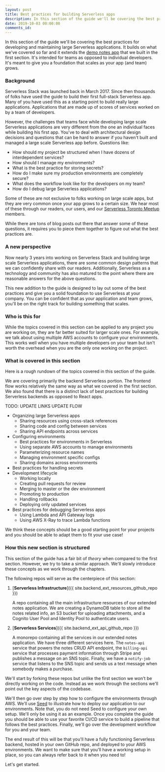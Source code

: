 ```yaml
---
layout: post
title: Best practices for building Serverless apps
description: In this section of the guide we'll be covering the best practices for developing and maintaining large Serverless applications. It builds on what we've covered so far and it extends the demo notes app that we built in the first section. It's intended for teams as opposed to individual developers. It's meant to give you a foundation that scales as your app (and team) grows.
date: 2019-10-03 00:00:00
comments_id: 
---
```


In this section of the guide we'll be covering the best practices for developing and maintaining large Serverless applications. It builds on what we've covered so far and it extends the [demo notes app](https://demo2.serverless-stack.com) that we built in the first section. It's intended for teams as opposed to individual developers. It's meant to give you a foundation that scales as your app (and team) grows.

### Background

Serverless Stack was launched back in March 2017. Since then thousands of folks have used the guide to build their first full-stack Serverless app. Many of you have used this as a starting point to build really large applications. Applications that are made up of scores of services worked on by a team of developers.

However, the challenges that teams face while developing large scale Serverless applications are very different from the one an individual faces while building his first app. You've to deal with architectural design decisions and questions that can be hard to answer if you haven't built and managed a large scale Serverless app before. Questions like:

- How should my project be structured when I have dozens of interdependent services?
- How should I manage my environments?
- What is the best practice for storing secrets?
- How do I make sure my production environments are completely secure?
- What does the workflow look like for the developers on my team?
- How do I debug large Serverless applications?

Some of these are not exclusive to folks working on large scale apps, but they are very common once your app grows to a certain size. We hear most of these through our readers, our users, and our [Serverless Toronto Meetup](http://serverlesstoronto.org) members.

While there are tons of blog posts out there that answer some of these questions, it requires you to piece them together to figure out what the best practices are.

### A new perspective

Now nearly 3 years into working on Serverless Stack and building large scale Serverless applications, there are some common design patterns that we can confidently share with our readers. Additionally, Serverless as a technology and community has also matured to the point where there are reasonable answers for the above questions.

This new addition to the guide is designed to lay out some of the best practices and give you a solid foundation to use Serverless at your company. You can be confident that as your application and team grows, you'll be on the right track for building something that scales. 

### Who is this for

While the topics covered in this section can be applied to any project you are working on, they are far better suited for larger scale ones. For example, we talk about using multiple AWS accounts to configure your environments. This works well when you have multiple developers on your team but isn't worth the overhead when you are the only one working on the project.

### What is covered in this section

Here is a rough rundown of the topics covered in this section of the guide.

We are covering primarily the backend Serverless portion. The frontend flow works relatively the same way as what we covered in the first section. We also found that there is a distinct lack of best practices for building Serverless backends as opposed to React apps.

TODO: UPDATE LINKS UPDATE FLOW

- Organizing large Serverless apps
  - Sharing resources using cross-stack references
  - Sharing code and config between services
  - Sharing API endpoints across services
- Configuring environments
  - Best practices for environments in Serverless
  - Using separate AWS accounts to manage environments 
  - Parameterizing resource names
  - Managing environment specific configs
  - Sharing domains across environments
- Best practices for handling secrets
- Development lifecycle
  - Working locally
  - Creating pull requests for review
  - Merging to master or the dev environment 
  - Promoting to production
  - Handling rollbacks
  - Deploying only updated services
- Best practices for debugging Serverless apps
  - Using Lambda and API Gateway logs
  - Using AWS X-Ray to trace Lambda functions

We think these concepts should be a good starting point for your projects and you should be able to adapt them to fit your use case!

### How this new section is structured

This section of the guide has a fair bit of _theory_ when compared to the first section. However, we try to take a similar approach. We'll slowly introduce these concepts as we work through the chapters.

The following repos will serve as the centerpiece of this section:

1. [**Serverless Infrastructure**]({{ site.backend_ext_resources_github_repo }})

   A repo containing all the main infrastructure resources of our extended notes application. We are creating a DynamoDB table to store all the notes related info, an S3 bucket for uploading attachments, and a Cognito User Pool and Identity Pool to authenticate users.

2. [**Serverless Services**]({{ site.backend_ext_api_github_repo }})

   A monorepo containing all the services in our extended notes application. We have three different services here. The `notes-api` service that powers the notes CRUD API endpoint, the `billing-api` service that processes payment information through Stripe and publishes a message on an SNS topic. Finally, we have a `notify-job` service that listens to the SNS topic and sends us a text message when somebody makes a purchase.

We'll start by forking these repos but unlike the first section we won't be directly working on the code. Instead as we work through the sections we'll point out the key aspects of the codebase.

We'll then go over step by step how to configure the environments through AWS. We'll use [Seed](https://seed.run) to illustrate how to deploy our application to our environments. Note that, you do not need Seed to configure your own setup. We'll only be using it as an example. Once you complete the guide you should be able to use your favorite CI/CD service to build a pipeline that follows the best practices. Finally, we'll go over the development workflow for you and your team.

The end result of this will be that you'll have a fully functioning Serverless backend, hosted in your own GitHub repo, and deployed to your AWS environments. We want to make sure that you'll have a working setup in place, so you can always refer back to it when you need to!

Let's get started.

